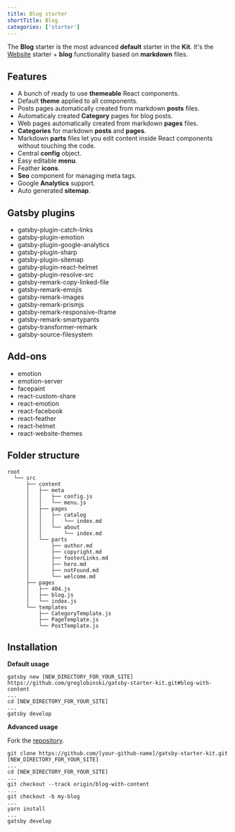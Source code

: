 ```yaml
---
title: Blog starter
shortTitle: Blog
categories: ['starter']
---
```


The **Blog** starter is the most advanced **default** starter in the **Kit**. It's the [Website](../website-starter) starter + **blog** functionality based on **markdown** files.

## Features

- A bunch of ready to use **themeable** React components.
- Default **theme** applied to all components.
- Posts pages automatically created from markdown **posts** files.
- Automaticaly created **Category** pages for blog posts.
- Web pages automatically created from markdown **pages** files.
- **Categories** for markdown **posts** and **pages**.
- Markdown **parts** files let you edit content inside React components without touching the code.
- Central **config** object.
- Easy editable **menu**.
- Feather **icons**.
- **Seo** component for managing meta tags.
- Google **Analytics** support.
- Auto generated **sitemap**.

## Gatsby plugins

- gatsby-plugin-catch-links
- gatsby-plugin-emotion
- gatsby-plugin-google-analytics
- gatsby-plugin-sharp
- gatsby-plugin-sitemap
- gatsby-plugin-react-helmet
- gatsby-plugin-resolve-src
- gatsby-remark-copy-linked-file
- gatsby-remark-emojis
- gatsby-remark-images
- gatsby-remark-prismjs
- gatsby-remark-responsive-iframe
- gatsby-remark-smartypants
- gatsby-transformer-remark
- gatsby-source-filesystem

## Add-ons

- emotion
- emotion-server
- facepaint
- react-custom-share
- react-emotion
- react-facebook
- react-feather
- react-helmet
- react-website-themes

## Folder structure

```
root
  └── src
      ├── content
      │   ├── meta
      │   │   ├── config.js
      │   │   └── menu.js
      │   ├── pages
      │   │   ├── catalog
      │   │   │   └── index.md
      │   │   └── about
      │   │       └── index.md
      │   └── parts
      │       ├── author.md
      │       ├── copyright.md
      │       ├── footerLinks.md
      │       ├── hero.md
      │       ├── notFound.md
      │       └── welcome.md
      ├── pages
      │   ├── 404.js
      │   ├── blog.js
      │   └── index.js
      └── templates
          ├── CategoryTemplate.js
          ├── PageTemplate.js
          └── PostTemplate.js
```

## Installation

**Default usage**

```shell
gatsby new [NEW_DIRECTORY_FOR_YOUR_SITE] https://github.com/greglobinski/gatsby-starter-kit.git#blog-with-content
...
cd [NEW_DIRECTORY_FOR_YOUR_SITE]
...
gatsby develop
```

**Advanced usage**

Fork the [repository](https://github.com/greglobinski/gatsby-starter-kit).

```shell
git clone https://github.com/[your-github-name]/gatsby-starter-kit.git [NEW_DIRECTORY_FOR_YOUR_SITE]
...
cd [NEW_DIRECTORY_FOR_YOUR_SITE]
...
git checkout --track origin/blog-with-content
...
git checkout -b my-blog
...
yarn install
...
gatsby develop
```
